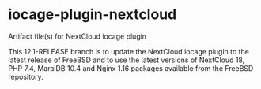 # iocage-plugin-nextcloud
Artifact file(s) for NextCloud iocage plugin


This 12.1-RELEASE branch is to update the NextCloud iocage plugin to the latest 
release of FreeBSD and to use the latest versions of NextCloud 18, PHP 7.4, 
MaraiDB 10.4 and Nginx 1.16 packages available from the FreeBSD repository.
